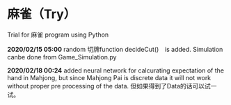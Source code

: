 # 麻雀（Try）
Trial for 麻雀 program using Python

**2020/02/15 05:00**
random 切牌function decideCut()　is added. Simulation canbe done from Game_Simulation.py

**2020/02/18 00:24**
added neural network for calcurating expectation of the hand in Mahjong, but since Mahjong Pai is discrete data it will not work without proper pre processing of the data. 但如果得到了Data的话可以试一试。
